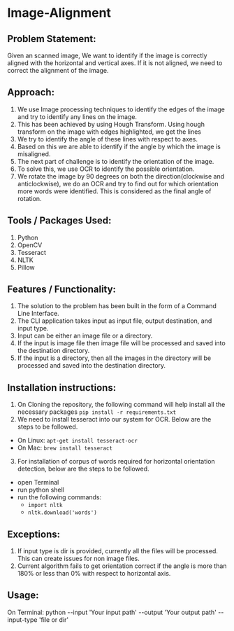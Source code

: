 # Image-Alignment
## Problem Statement:
Given an scanned image, We want to identify if the image is correctly aligned with the horizontal and vertical axes.
If it is not aligned, we need to correct the alignment of the image.

## Approach:
1. We use Image processing techniques to identify the edges of the image and try to identify any lines on the image.
2. This has been achieved by using Hough Transform. Using hough transform on the image with edges highlighted, we get the lines
3. We try to identify the angle of these lines with respect to axes.
4. Based on this we are able to identify if the angle by which the image is misaligned.
5. The next part of challenge is to identify the orientation of the image.
6. To solve this, we use OCR to identify the possible orientation.
7. We rotate the image by 90 degrees on both the direction(clockwise and anticlockwise), we do an OCR and try to find out for which orientation more words were identified. This is considered as the final angle of rotation.

## Tools / Packages Used:
1. Python
2. OpenCV
3. Tesseract
4. NLTK
5. Pillow

## Features / Functionality:
1. The solution to the problem has been built in the form of a Command Line Interface.
2. The CLI application takes input as input file, output destination, and input type.
3. Input can be either an image file or a directory.
4. If the input is image file then image file will be processed and saved into the destination directory.
5. If the input is a directory, then all the images in the directory will be processed and saved into the destination directory.

## Installation instructions:
1. On Cloning the repository, the following command will help install all the necessary packages
  `pip install -r requirements.txt`
2. We need to install tesseract into our system for OCR. Below are the steps to be followed.
  - On Linux:
    `apt-get install tesseract-ocr`
  - On Mac:
    `brew install tesseract`
3. For installation of corpus of words required for horizontal orientation detection, below are the steps to be followed.
  - open Terminal
  - run python shell
  - run the following commands:
    - `import nltk`
    - `nltk.download('words')`

## Exceptions:
1. If input type is dir is provided, currently all the files will be processed. This can create issues for non image files.
2. Current algorithm fails to get orientation correct if the angle is more than 180% or less than 0% with respect to horizontal axis.

## Usage:
On Terminal:
python --input 'Your input path' --output 'Your output path' --input-type 'file or dir'
